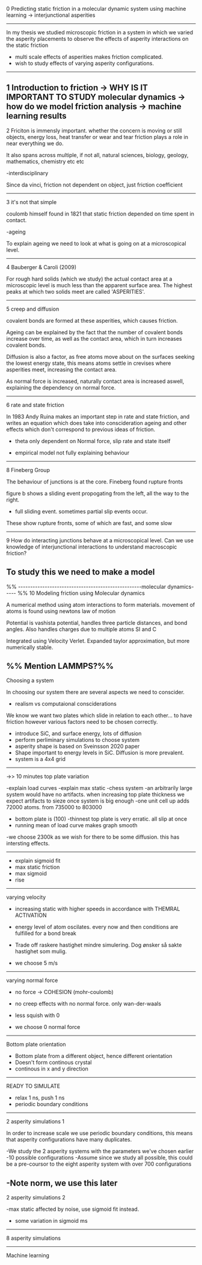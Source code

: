 0
Predicting static friction in a molecular dynamic system using machine learning
-> interjunctional asperities

---

In my thesis we studied microscopic friction in a system in which we varied the asperity placements to observe the effects of asperity interactions on the static friction
- multi scale effects of asperities makes friction complicated.
- wish to study effects of varying asperity configurations.

---
1
Introduction to friction -> WHY IS IT IMPORTANT TO STUDY
molecular dynamics -> how do we model friction
analysis -> machine learning
results 
---
2
Friciton is immensly important. 
whether the concern is moving or still objects, energy loss, heat transfer or wear and tear
friction plays a role in near everything we do.

It also spans across multiple, if not all, natural sciences, 
biology, geology, mathematics, chemistry etc etc

-interdisciplinary

Since da vinci, friction not dependent on object, just friction coefficient

---
3
it's not that simple

coulomb himself found in 1821 that static friction depended on time spent in contact.

-ageing

To explain ageing we need to look at what is going on at a microscopical level.

---
4
Bauberger & Caroli (2009) 

For rough hard solids (which we study) the actual contact area at a microscopic level is much less than
the apparent surface area. The highest peaks at which two solids meet are called 'ASPERITIES'. 

---
5
creep and diffusion

covalent bonds are formed at these asperities, which causes friction.

Ageing can be explained by the fact that the number of covalent bonds increase over time,
as well as the contact area, which in turn increases covalent bonds.

Diffusion is also a factor, as free atoms move about on the surfaces seeking the lowest energy state,
this means atoms settle in crevises where asperities meet, increasing the contact area.

As normal force is increased, naturally contact area is increased aswell, explaining the dependency on 
normal force. 


---
6
rate and state friction

In 1983 Andy Ruina makes an important step in rate and state friction, and writes an equation which does
take into conscideration ageing and other effects which don't correspond to previous ideas of friction.

- theta only dependent on Normal force, slip rate and state itself

- empirical model not fully explaining behaviour

---
8
Fineberg Group

The behaviour of junctions is at the core. Fineberg found rupture fronts

figure b shows a sliding event propogating from the left, all the way to the right.
- full sliding event.
sometimes partial slip events occur.

These show rupture fronts, some of which are fast, and some slow

---
9
How do interacting junctions behave at a microscopical level. Can we use knowledge of interjunctional interactions to understand macroscopic friction?

To study this we need to make a model
---
%% ---------------------------------------------------molecular dynamics----- %%
10
Modeling friction using Molecular dynamics

A numerical method using atom interactions to form materials.
movement of atoms is found using newtons law of motion

Potential is vashista potential, handles three particle distances, and bond angles.
Also handles charges due to multiple atoms SI and C

Integrated using Velocity Verlet. Expanded taylor approximation, but more numerically stable.

%% Mention LAMMPS?%%
---
Choosing a system

In choosing our system there are several aspects we need to conscider.
- realism vs computaional consciderations

We know we want two plates which slide in relation to each other... to have friction
however various factors need to be chosen correctly.

- introduce SiC, and surface energy, lots of diffusion
- perform perliminary simulations to choose system
- asperity shape is based on Sveinsson 2020 paper
- Shape important to energy levels in SiC. Diffusion is more prevalent.
- system is a 4x4 grid

---
->> 10 minutes
top plate variation

-explain load curves
-explain max static
-chess system
-an arbitrarily large system would have no artifacts. when increasing top
plate thickness we expect artifacts to sieze once system is big enough
-one unit cell up adds 72000 atoms. from 735000 to 803000
- bottom plate is (100)
-thinnest top plate is very erratic. all slip at once
- running mean of load curve makes graph smooth

-we choose 2300k as we wish for there to be some diffusion. this has intersting effects.

---
- explain sigmoid fit
- max static friction
- max sigmoid
- rise

---
varying velocity 

- increasing static with higher speeds in accordance with THEMRAL ACTIVATION
- energy level of atom oscilates. every now and then conditions are fulfilled for a bond break
- Trade off raskere hastighet mindre simulering. Dog ønsker så sakte hastighet som mulig.

- we choose 5 m/s
---

varying normal force

- no force -> COHESION (mohr-coulomb)
- no creep effects with no normal force. only wan-der-waals
- less squish with 0

- we choose 0 normal force

---
Bottom plate orientation

- Bottom plate from a different object, hence different orientation
- Doesn't form continous crystal
- continous in x and y direction

---
READY TO SIMULATE
- relax 1 ns, push 1 ns
- periodic boundary conditions
---
2 asperity simulations 1

In order to increase scale we use periodic boundary conditions, this means that asperity configurations have many duplicates.

-We study the 2 asperity systems with the parameters we've chosen earlier
-10 possible configurations
-Assume since we study all possible, this could be a pre-coursor to the eight asperity system with over 700 configurations

-Note norm, we use this later
---
2 asperity simulations 2

-max static affected by noise, use sigmoid fit instead.
- some variation in sigmoid ms
---

8 asperity simulations

---
Machine learning 










